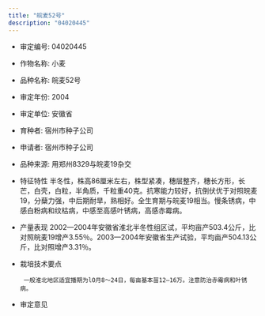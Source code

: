 ```yaml
---
title: "皖麦52号"
description: "04020445"
---
```

* 审定编号:  04020445

*  作物名称:  小麦

*  品种名称:  皖麦52号

*  审定年份:  2004

*  审定单位:  安徽省

* 育种者:  宿州市种子公司

*  申请者:  宿州市种子公司

*  品种来源:  用郑州8329与皖麦19杂交

*  特征特性
半冬性，株高86厘米左右，株型紧凑，穗层整齐，穗长方形，长芒，白壳，白粒，半角质，千粒重40克。抗寒能力较好，抗倒伏优于对照皖麦19，分蘖力强，中后期耐旱，熟相好。全生育期与皖麦19相当。慢条锈病，中感白粉病和纹枯病，中感至高感叶锈病，高感赤霉病。


*  产量表现
2002—2004年安徽省淮北半冬性组区试，平均亩产503.4公斤，比对照皖麦19增产3.55％。2003—2004年安徽省生产试验，平均亩产504.13公斤，比对照增产3.31％。

*  栽培技术要点

        一般淮北地区适宜播期为lO月8～24日，每亩基本苗12—16万。注意防治赤霉病和叶锈病。

*  审定意见

